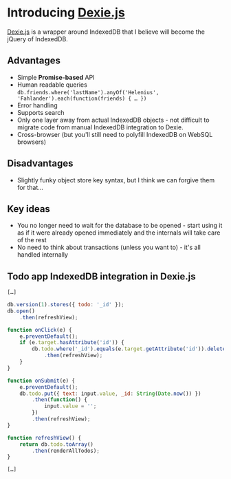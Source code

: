 # Introducing [Dexie.js](https://github.com/dfahlander/Dexie.js)

[Dexie.js](https://github.com/dfahlander/Dexie.js) is a wrapper around IndexedDB that I believe will become the jQuery of IndexedDB.

## Advantages

- Simple **Promise-based** API
- Human readable queries `db.friends.where('lastName').anyOf('Helenius', 'Fahlander').each(function(friends) { … })`
- Error handling
- Supports search
- Only one layer away from actual IndexedDB objects - not difficult to migrate code from manual IndexedDB integration to Dexie.
- Cross-browser (but you'll still need to polyfill IndexedDB on WebSQL browsers)

## Disadvantages

- Slightly funky object store key syntax, but I think we can forgive them for that…

## Key ideas

- You no longer need to wait for the database to be opened - start using it as if it were already opened immediately and the internals will take care of the rest
- No need to think about transactions (unless you want to) - it's all handled internally

## Todo app IndexedDB integration in Dexie.js

```js
[…]

db.version(1).stores({ todo: '_id' });
db.open()
	.then(refreshView);

function onClick(e) {
	e.preventDefault();
	if (e.target.hasAttribute('id')) {
		db.todo.where('_id').equals(e.target.getAttribute('id')).delete()
			.then(refreshView);
	}
}

function onSubmit(e) {
	e.preventDefault();
	db.todo.put({ text: input.value, _id: String(Date.now()) })
		.then(function() {
			input.value = '';
		})
		.then(refreshView);
}

function refreshView() {
	return db.todo.toArray()
		.then(renderAllTodos);
}

[…]
```
